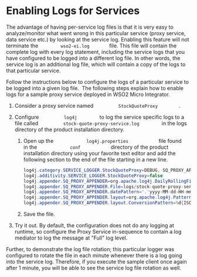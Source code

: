 # Enabling Logs for Services

The advantage of having per-service log files is that it is very easy to
analyze/monitor what went wrong in this particular service (proxy
service, data service etc.) by looking at the service log. Enabling this feature will not terminate the `         wso2-ei.log        ` file. This
file will contain the complete log with every log statement, including the service logs that you have configured to be logged into a different
log file. In other words, the service log is an additional log file, which will contain a copy of the logs to that particular service.

Follow the instructions below to configure the logs of a particular service to be logged into a given log file.  The following steps explain
how to enable logs for a sample proxy service deployed in WSO2 Micro Integrator.

1.  Consider a proxy service named `          StockQuoteProxy         `.
2.  Configure `          log4j         ` to log the service specific logs to a file called `          stock-quote-proxy-service.log         ` in the logs directory of the product installation directory.
    1.  Open up the `             log4j.properties            ` file found in the `             conf            ` directory of the product installation directory using your favorite text editor and add the following section to the end of the file starting in a new line.

        ``` java
        log4j.category.SERVICE_LOGGER.StockQuoteProxy=DEBUG, SQ_PROXY_APPENDER
        log4j.additivity.SERVICE_LOGGER.StockQuoteProxy=false
        log4j.appender.SQ_PROXY_APPENDER=org.apache.log4j.DailyRollingFileAppender
        log4j.appender.SQ_PROXY_APPENDER.File=logs/stock-quote-proxy-service.log
        log4j.appender.SQ_PROXY_APPENDER.datePattern='.'yyyy-MM-dd-HH-mm
        log4j.appender.SQ_PROXY_APPENDER.layout=org.apache.log4j.PatternLayout
        log4j.appender.SQ_PROXY_APPENDER.layout.ConversionPattern=%d{ISO8601} \[%X{ip}-%X{host}\] \[%t\] %5p %c{1} %m%n
        ```
    2.  Save the file.

3.  Try it out. By default, the configuration does not do any logging at
    runtime, so configure the Proxy Service in-sequence to contain a log
    mediator to log the message at "Full" log level.

Further, to demonstrate the log file rotation; this particular logger
was configured to rotate the file in each minute whenever there is a log
going into the service log. Therefore, if you execute the sample client
once again after 1 minute, you will be able to see the service log file
rotation as well.
